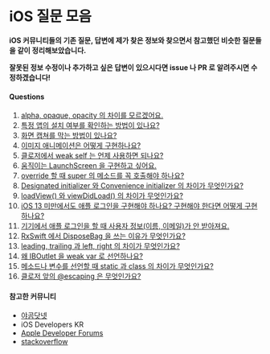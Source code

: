 # iOS 질문 모음

**iOS 커뮤니티들의 기존 질문, 답변에 제가 찾은 정보와 찾으면서 참고했던 비슷한 질문들을 같이 정리해보았습니다.**

**잘못된 정보 수정이나 추가하고 싶은 답변이 있으시다면 issue 나 PR 로 알려주시면 수정하겠습니다!**

#### Questions

1. [alpha, opaque, opacity 의 차이를 모르겠어요.](https://github.com/TTOzzi/Question-Archive/blob/master/contents/week-1.md#q)
2. [특정 앱의 설치 여부를 확인하는 방법이 있나요?](https://github.com/TTOzzi/Question-Archive/blob/master/contents/week-1.md#q-1)
3. [화면 캡쳐를 막는 방법이 있나요?](https://github.com/TTOzzi/Question-Archive/blob/master/contents/week-1.md#q-2)
4. [이미지 애니메이션은 어떻게 구현하나요?](https://github.com/TTOzzi/Question-Archive/blob/master/contents/week-1.md#q-3)
5. [클로저에서 weak self 는 언제 사용하면 되나요?](https://github.com/TTOzzi/Question-Archive/blob/master/contents/week-1.md#q-4)
6. [움직이는 LaunchScreen 을 구현하고 싶어요.](https://github.com/TTOzzi/Question-Archive/blob/master/contents/week-2.md#q)
7. [override 할 때 super 의 메소드를 꼭 호출해야 하나요?](https://github.com/TTOzzi/Question-Archive/blob/master/contents/week-2.md#q-1)
8. [Designated initializer 와 Convenience initializer 의 차이가 무엇인가요?](https://github.com/TTOzzi/Question-Archive/blob/master/contents/week-2.md#q-2)
9. [loadView() 와 viewDidLoad() 의 차이가 무엇인가요?](https://github.com/TTOzzi/Question-Archive/blob/master/contents/week-2.md#q-3)
10. [iOS 13 미만에서도 애플 로그인을 구현해야 하나요? 구현해야 한다면 어떻게 구현하나요?](https://github.com/TTOzzi/Question-Archive/blob/master/contents/week-2.md#q-4)
11. [기기에서 애플 로그인을 할 때 사용자 정보(이름, 이메일)가 안 받아져요.](https://github.com/TTOzzi/Question-Archive/blob/master/contents/week-2.md#q-5)
12. [RxSwift 에서 DisposeBag 을 쓰는 이유가 무엇인가요?](https://github.com/TTOzzi/Question-Archive/blob/master/contents/week-3.md#q)
13. [leading, trailing 과 left, right 의 차이가 무엇인가요?](https://github.com/TTOzzi/Question-Archive/blob/master/contents/week-3.md#q-1)
14. [왜 IBOutlet 을 weak var 로 선언하나요?](https://github.com/TTOzzi/Question-Archive/blob/master/contents/week-3.md#q-2)
15. [메소드나 변수를 선언할 때 static 과 class 의 차이가 무엇인가요?](https://github.com/TTOzzi/Question-Archive/blob/master/contents/week-3.md#q-3)
16. [클로저 앞의 @escaping 은 무엇인가요?](https://github.com/TTOzzi/Question-Archive/blob/master/contents/week-3.md#q-4)

#### 참고한 커뮤니티
* [야곰닷넷](https://yagom.net/)
* iOS Developers KR
* [Apple Developer Forums](https://developer.apple.com/forums/)
* [stackoverflow](https://stackoverflow.com/)

